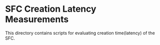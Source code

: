 # SFC Creation Latency Measurements #

This directory contains scripts for evaluating creation time(latency) of the SFC.
